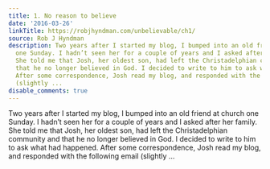 ```yaml
---
title: 1. No reason to believe
date: '2016-03-26'
linkTitle: https://robjhyndman.com/unbelievable/ch1/
source: Rob J Hyndman
description: Two years after I started my blog, I bumped into an old friend at church
  one Sunday. I hadn’t seen her for a couple of years and I asked after her family.
  She told me that Josh, her oldest son, had left the Christadelphian community and
  that he no longer believed in God. I decided to write to him to ask what had happened.
  After some correspondence, Josh read my blog, and responded with the following email
  (slightly ...
disable_comments: true
---
```

Two years after I started my blog, I bumped into an old friend at church one Sunday. I hadn’t seen her for a couple of years and I asked after her family. She told me that Josh, her oldest son, had left the Christadelphian community and that he no longer believed in God. I decided to write to him to ask what had happened. After some correspondence, Josh read my blog, and responded with the following email (slightly ...